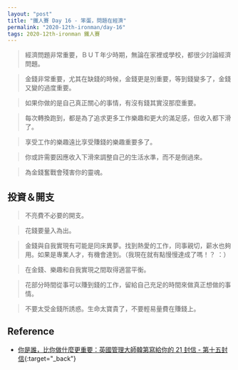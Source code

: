 ```yaml
---
layout: "post"
title: "鐵人賽 Day 16 - 笨蛋，問題在經濟"
permalink: "2020-12th-ironman/day-16"
tags: 2020-12th-ironman 鐵人賽
---
```


> 經濟問題非常重要，ＢＵＴ年少時期，無論在家裡或學校，都很少討論經濟問題。

> 金錢非常重要，尤其在缺錢的時候，金錢更是別重要，等到錢變多了，金錢又變的過度重要。

> 如果你做的是自己真正關心的事情，有沒有錢其實沒那麼重要。

> 每次轉換跑到，都是為了追求更多工作樂趣和更大的滿足感，但收入都下滑了。

> 享受工作的樂趣遠比享受賺錢的樂趣重要多了。

> 你或許需要因應收入下滑來調整自己的生活水準，而不是倒過來。

> 為金錢奮戰會殘害你的靈魂。

## 投資＆開支

> 不亮費不必要的開支。

> 花錢要量入為出。

> 金錢與自我實現有可能是同床異夢。找到熱愛的工作，同事親切，薪水也夠用。如果是專業人才，有機會達到。（我現在就有點慢慢達成了嗎！？ ：）

> 在金錢、樂趣和自我實現之間取得適當平衡。

> 花部分時間從事可以賺到錢的工作，留給自己充足的時間來做真正想做的事情。

> 不要太受金錢所誘惑。生命太寶貴了，不要輕易量費在賺錢上。

## Reference

- [你是誰，比你做什麼更重要：英國管理大師韓第寫給你的 21 封信 - 第十五封信](https://www.books.com.tw/products/0010862692){:target="\_back"}
